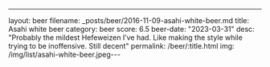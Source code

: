 ---
layout: beer
filename: _posts/beer/2016-11-09-asahi-white-beer.md
title: Asahi white beer
category: beer
score: 6.5
beer-date: "2023-03-31"
desc: "Probably the mildest Hefeweizen I’ve had. Like making the style while trying to be inoffensive. Still decent"
permalink: /beer/:title.html
img: /img/list/asahi-white-beer.jpeg---
